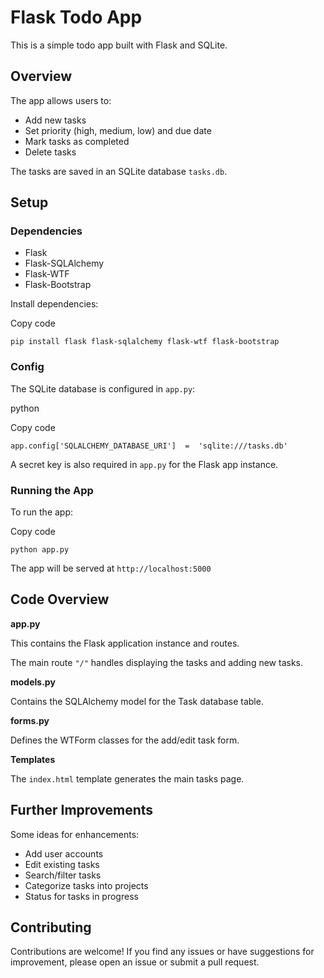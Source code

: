 
# Flask Todo App

This is a simple todo app built with Flask and SQLite.

## Overview

The app allows users to:

-   Add new tasks
-   Set priority (high, medium, low) and due date
-   Mark tasks as completed
-   Delete tasks

The tasks are saved in an SQLite database `tasks.db`.

## Setup

### Dependencies

-   Flask
-   Flask-SQLAlchemy
-   Flask-WTF
-   Flask-Bootstrap

Install dependencies:

Copy code

`pip install flask flask-sqlalchemy flask-wtf flask-bootstrap`

### Config

The SQLite database is configured in `app.py`:

python

Copy code

`app.config['SQLALCHEMY_DATABASE_URI']  =  'sqlite:///tasks.db'`

A secret key is also required in `app.py` for the Flask app instance.

### Running the App

To run the app:

Copy code

`python app.py`

The app will be served at `http://localhost:5000`

## Code Overview

**app.py**

This contains the Flask application instance and routes.

The main route `"/"` handles displaying the tasks and adding new tasks.

**models.py**

Contains the SQLAlchemy model for the Task database table.

**forms.py**

Defines the WTForm classes for the add/edit task form.

**Templates**

The `index.html` template generates the main tasks page.

## Further Improvements

Some ideas for enhancements:

-   Add user accounts
-   Edit existing tasks
-   Search/filter tasks
-   Categorize tasks into projects
-   Status for tasks in progress
## Contributing

Contributions are welcome! If you find any issues or have suggestions for improvement, please open an issue or submit a pull request.